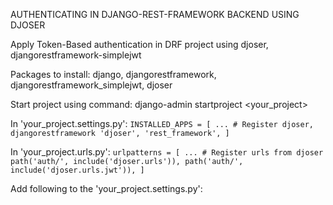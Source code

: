 AUTHENTICATING IN DJANGO-REST-FRAMEWORK BACKEND USING DJOSER

Apply Token-Based authentication in DRF project using djoser, djangorestframework-simplejwt

Packages to install:
    django,
    djangorestframework,
    djangorestframework_simplejwt,
    djoser

Start project using command:
    django-admin startproject <your_project>

In 'your_project.settings.py':
    ```
    INSTALLED_APPS = [
        ...
        # Register djoser, djangorestframework
        'djoser',
        'rest_framework',
    ]
    ```

In 'your_project.urls.py':
    ```
    urlpatterns = [
        ...
        # Register urls from djoser
        path('auth/', include('djoser.urls')),
        path('auth/', include('djoser.urls.jwt')),
    ]
    ```

Add following to the 'your_project.settings.py':
